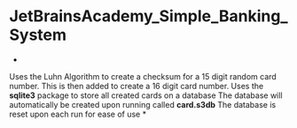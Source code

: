 # JetBrainsAcademy_Simple_Banking_System
*
Uses the Luhn Algorithm to create a checksum for a 15 digit random card number. This is then added to create a 16 digit card number.
Uses the **sqlite3** package to store all created cards on a database 
  The database will automatically be created upon running called **card.s3db**
    The database is reset upon each run for ease of use
*
